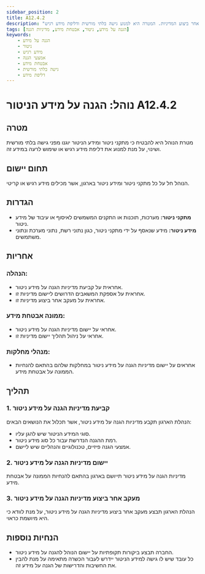 ```yaml
---
sidebar_position: 2
title: A12.4.2
description: "נוהל ההגנה על מידע ניטור כולל קביעת מדיניות להגנה על מידע רגיש שנאסף על ידי מתקני ניטור, יישום אמצעי הגנה פיזיים וטכנולוגיים, ומעקב אחר ביצוע המדיניות. המטרה היא למנוע גישה בלתי מורשית ודליפת מידע רגיש."
tags: [הגנה על מידע, ניטור, אבטחת מידע, מדיניות הגנה]
keywords:
    - הגנה על מידע
    - ניטור
    - מידע רגיש
    - אמצעי הגנה
    - אבטחת מידע
    - גישה בלתי מורשית
    - דליפת מידע
---
```



# נוהל: הגנה על מידע הניטור A12.4.2

## מטרה
מטרת הנוהל היא להבטיח כי מתקני ניטור ומידע הניטור יוגנו מפני גישה בלתי מורשית ושינוי, על מנת למנוע את דליפת מידע רגיש או שימוש לרעה במידע זה.

## תחום יישום
הנוהל חל על כל מתקני ניטור ומידע ניטור בארגון, אשר מכילים מידע רגיש או קריטי.

## הגדרות
- **מתקני ניטור:** מערכות, תוכנות או התקנים המשמשים לאיסוף או עיבוד של מידע ניטור.
- **מידע ניטור:** מידע שנאסף על ידי מתקני ניטור, כגון נתוני רשת, נתוני מערכת ונתוני משתמשים.

## אחריות
### הנהלה:
- אחראית על קביעת מדיניות הגנה על מידע ניטור.
- אחראית על אספקת המשאבים הדרושים ליישום מדיניות זו.
- אחראית על מעקב אחר ביצוע מדיניות זו.

### ממונה אבטחת מידע:
- אחראי על יישום מדיניות הגנה על מידע ניטור.
- אחראי על ניהול תהליך יישום מדיניות זו.

### מנהלי מחלקות:
- אחראים על יישום מדיניות הגנה על מידע ניטור במחלקות שלהם בהתאם להנחיות הממונה על אבטחת מידע.

## תהליך
### 1. קביעת מדיניות הגנה על מידע ניטור
הנהלת הארגון תקבע מדיניות הגנה על מידע ניטור, אשר תכלול את הנושאים הבאים:
- סוגי המידע הניטור שיש להגן עליו.
- רמת ההגנה הנדרשת עבור כל סוג מידע ניטור.
- אמצעי הגנה פיזיים, טכנולוגיים והנהליים שיש ליישם.

### 2. יישום מדיניות הגנה על מידע ניטור
מדיניות הגנה על מידע ניטור תייושם בארגון בהתאם להנחיות הממונה על אבטחת מידע.

### 3. מעקב אחר ביצוע מדיניות הגנה על מידע ניטור
הנהלת הארגון תבצע מעקב אחר ביצוע מדיניות הגנה על מידע ניטור, על מנת לוודא כי היא מיושמת כראוי.

## הנחיות נוספות
- החברה תבצע ביקורות תקופתיות על יישום הנוהל להגנה על מידע ניטור.
- כל עובד שיש לו גישה למידע הניטור יידרש לעבור הכשרה מתאימה על מנת להבין את החשיבות והדרישות של הגנה על מידע זה.